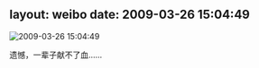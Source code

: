 layout: weibo
date: 2009-03-26 15:04:49
---
<meta name="referrer" content="no-referrer" />

<img src="/images/renren.ico" style="float: left;"/>2009-03-26 15:04:49

遗憾，一辈子献不了血……

